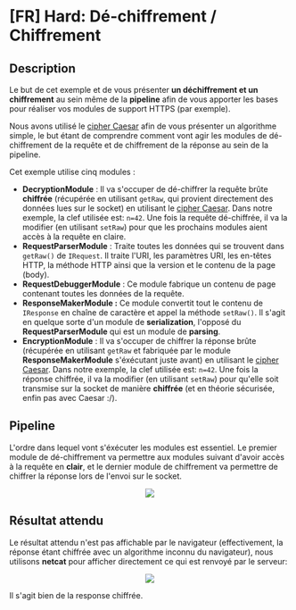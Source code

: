 # [FR] Hard: Dé-chiffrement / Chiffrement
## Description
Le but de cet exemple et de vous présenter **un déchiffrement et un chiffrement** au sein même de la **pipeline** afin de vous apporter les bases pour réaliser vos modules de support HTTPS (par exemple). 

Nous avons utilisé le [cipher Caesar](https://en.wikipedia.org/wiki/Caesar_cipher) afin de vous présenter un algorithme simple, le but étant de comprendre comment vont agir les modules de dé-chiffrement de la requête et de chiffrement de la réponse au sein de la pipeline.

Cet exemple utilise cinq modules :

- **DecryptionModule** : Il va s'occuper de dé-chiffrer la requête brûte **chiffrée** (récupérée en utilisant `getRaw`, qui provient directement des données lues sur le socket) en utilisant le [cipher Caesar](https://en.wikipedia.org/wiki/Caesar_cipher). Dans notre exemple, la clef utilisée est: `n=42`. Une fois la requête dé-chiffrée, il va la modifier (en utilisant `setRaw`) pour que les prochains modules aient accès à la requête en claire. 
- **RequestParserModule** : Traite toutes les données qui se trouvent dans ```getRaw()``` de ```IRequest```. Il traite l'URI, les paramètres URI, les en-têtes HTTP, la méthode HTTP ainsi que la version et le contenu de la page (body).
- **RequestDebuggerModule** : Ce module fabrique un contenu de page contenant toutes les données de la requête.
- **ResponseMakerModule :** Ce module convertit tout le contenu de ```IResponse``` en chaîne de caractère et appel la méthode ```setRaw()```. Il s'agit en quelque sorte d'un module de **serialization**, l'opposé du **RequestParserModule** qui est un module de **parsing**.
- **EncryptionModule** : Il va s'occuper de chiffrer la réponse brûte (récupérée en utilisant `getRaw` et fabriquée par le module **ResponseMakerModule** s'éxécutant juste avant) en utilisant le [cipher Caesar](https://en.wikipedia.org/wiki/Caesar_cipher). Dans notre exemple, la clef utilisée est: `n=42`. Une fois la réponse chiffrée, il va la modifier (en utilisant `setRaw`) pour qu'elle soit transmise sur la socket de manière **chiffrée** (et en théorie sécurisée, enfin pas avec Caesar :/). 

## Pipeline
L'ordre dans lequel vont s'éxécuter les modules est essentiel. Le premier module de dé-chiffrement va permettre aux modules suivant d'avoir accès à la requête en **clair**, et le dernier module de chiffrement va permettre de chiffrer la réponse lors de l'envoi sur le socket.

<center><img src="https://i.imgur.com/OLucFA4.png"></center>


## Résultat attendu
Le résultat attendu n'est pas affichable par le navigateur (effectivement, la réponse étant chiffrée avec un algorithme inconnu du navigateur), nous utilisons **netcat** pour afficher directement ce qui est renvoyé par le serveur:

<center><img src="https://i.imgur.com/bvz6xbA.png"/></center>

Il s'agit bien de la response chiffrée.